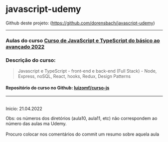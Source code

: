 # javascript-udemy
Github deste projeto: (https://github.com/dorensbach/javascript-udemy)
***
### Aulas do curso [Curso de JavaScript e TypeScript do básico ao avançado 2022](https://www.udemy.com/course/curso-de-javascript-moderno-do-basico-ao-avancado/learn/lecture/16331758#overview)

### Descrição do curso:
>Javascript e TypeScript - front-end e back-end (Full Stack) - Node, Express, noSQL, React, hooks, Redux, Design Patterns
#### Repositório do curso no Github: [luizomf/curso-js](https://github.com/luizomf/curso-js)

***
\
Inicio: 21.04.2022

Obs: os números dos diretórios (aula10, aula11, etc) não correspondem ao número das aulas ma Udemy.
\
\
Procuro colocar nos comentários do commit um resumo sobre aquela aula
